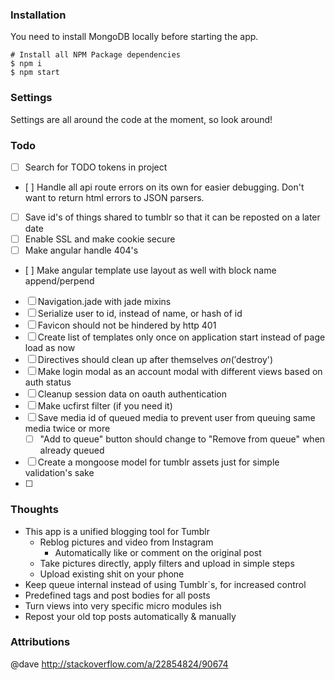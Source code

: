 ### Installation

You need to install MongoDB locally before starting the app.

    # Install all NPM Package dependencies
    $ npm i
    $ npm start

### Settings

Settings are all around the code at the moment, so look around!

### Todo

- [ ] Search for TODO tokens in project
- [ ] Handle all api route errors on its own for easier debugging. Don't want to return html errors to JSON parsers.
- [ ] Save id's of things shared to tumblr so that it can be reposted on a later date
- [ ] Enable SSL and make cookie secure
- [ ] Make angular handle 404's
- [ ] Make angular template use layout as well with block name append/perpend
- [ ] Navigation.jade with jade mixins
- [ ] Serialize user to id, instead of name, or hash of id
- [ ] Favicon should not be hindered by http 401
- [ ] Create list of templates only once on application start instead of page load as now
- [ ] Directives should clean up after themselves $on('$destroy')
- [ ] Make login modal as an account modal with different views based on auth status
- [ ] Cleanup session data on oauth authentication
- [ ] Make ucfirst filter (if you need it)
- [ ] Save media id of queued media to prevent user from queuing same media twice or more
  - [ ] "Add to queue" button should change to "Remove from queue" when already queued
- [ ] Create a mongoose model for tumblr assets just for simple validation's sake
- [ ]

### Thoughts

  - This app is a unified blogging tool for Tumblr
    - Reblog pictures and video from Instagram
      - Automatically like or comment on the original post
    - Take pictures directly, apply filters and upload in simple steps
    - Upload existing shit on your phone
  - Keep queue internal instead of using Tumblr`s, for increased control
  - Predefined tags and post bodies for all posts
  - Turn views into very specific micro modules ish
  - Repost your old top posts automatically & manually

### Attributions

  @dave http://stackoverflow.com/a/22854824/90674
